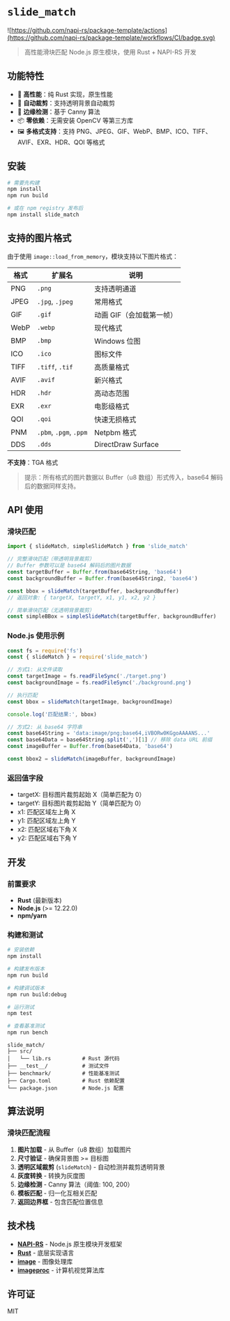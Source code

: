 # `slide_match`

![https://github.com/napi-rs/package-template/actions](https://github.com/napi-rs/package-template/workflows/CI/badge.svg)

> 高性能滑块匹配 Node.js 原生模块，使用 Rust + NAPI-RS 开发

## 功能特性

- 🚀 **高性能**：纯 Rust 实现，原生性能
- 🎯 **自动裁剪**：支持透明背景自动裁剪
- 🔧 **边缘检测**：基于 Canny 算法
- 📦 **零依赖**：无需安装 OpenCV 等第三方库
- 🖼️ **多格式支持**：支持 PNG、JPEG、GIF、WebP、BMP、ICO、TIFF、AVIF、EXR、HDR、QOI 等格式

## 安装

```bash
# 需要先构建
npm install
npm run build

# 或在 npm registry 发布后
npm install slide_match
```

## 支持的图片格式

由于使用 `image::load_from_memory`，模块支持以下图片格式：

| 格式 | 扩展名 | 说明 |
|------|--------|------|
| PNG | `.png` | 支持透明通道 |
| JPEG | `.jpg`, `.jpeg` | 常用格式 |
| GIF | `.gif` | 动画 GIF（会加载第一帧） |
| WebP | `.webp` | 现代格式 |
| BMP | `.bmp` | Windows 位图 |
| ICO | `.ico` | 图标文件 |
| TIFF | `.tiff`, `.tif` | 高质量格式 |
| AVIF | `.avif` | 新兴格式 |
| HDR | `.hdr` | 高动态范围 |
| EXR | `.exr` | 电影级格式 |
| QOI | `.qoi` | 快速无损格式 |
| PNM | `.pbm`, `.pgm`, `.ppm` | Netpbm 格式 |
| DDS | `.dds` | DirectDraw Surface |

**不支持**：TGA 格式

> 提示：所有格式的图片数据以 Buffer（u8 数组）形式传入，base64 解码后的数据同样支持。

## API 使用

### 滑块匹配

```typescript
import { slideMatch, simpleSlideMatch } from 'slide_match'

// 完整滑块匹配（带透明背景裁剪）
// Buffer 参数可以是 base64 解码后的图片数据
const targetBuffer = Buffer.from(base64String, 'base64')
const backgroundBuffer = Buffer.from(base64String2, 'base64')

const bbox = slideMatch(targetBuffer, backgroundBuffer)
// 返回对象: { targetX, targetY, x1, y1, x2, y2 }

// 简单滑块匹配（无透明背景裁剪）
const simpleBBox = simpleSlideMatch(targetBuffer, backgroundBuffer)
```

### Node.js 使用示例

```javascript
const fs = require('fs')
const { slideMatch } = require('slide_match')

// 方式1: 从文件读取
const targetImage = fs.readFileSync('./target.png')
const backgroundImage = fs.readFileSync('./background.png')

// 执行匹配
const bbox = slideMatch(targetImage, backgroundImage)

console.log('匹配结果:', bbox)

// 方式2: 从 base64 字符串
const base64String = 'data:image/png;base64,iVBORw0KGgoAAAANS...'
const base64Data = base64String.split(',')[1] // 移除 data URL 前缀
const imageBuffer = Buffer.from(base64Data, 'base64')

const bbox2 = slideMatch(imageBuffer, backgroundImage)
```

### 返回值字段

- targetX: 目标图片裁剪起始 X（简单匹配为 0）
- targetY: 目标图片裁剪起始 Y（简单匹配为 0）
- x1: 匹配区域左上角 X
- y1: 匹配区域左上角 Y
- x2: 匹配区域右下角 X
- y2: 匹配区域右下角 Y

## 开发

### 前置要求

- **Rust** (最新版本)
- **Node.js** (>= 12.22.0)
- **npm/yarn**

### 构建和测试

```bash
# 安装依赖
npm install

# 构建发布版本
npm run build

# 构建调试版本
npm run build:debug

# 运行测试
npm test

# 查看基准测试
npm run bench
```

```
slide_match/
├── src/
│   └── lib.rs          # Rust 源代码
├── __test__/           # 测试文件
├── benchmark/          # 性能基准测试
├── Cargo.toml          # Rust 依赖配置
└── package.json        # Node.js 配置
```

## 算法说明

### 滑块匹配流程

1. **图片加载** - 从 Buffer（u8 数组）加载图片
2. **尺寸验证** - 确保背景图 >= 目标图
3. **透明区域裁剪** (`slideMatch`) - 自动检测并裁剪透明背景
4. **灰度转换** - 转换为灰度图
5. **边缘检测** - Canny 算法（阈值: 100, 200）
6. **模板匹配** - 归一化互相关匹配
7. **返回边界框** - 包含匹配位置信息

## 技术栈

- **[NAPI-RS](https://napi.rs/)** - Node.js 原生模块开发框架
- **[Rust](https://www.rust-lang.org/)** - 底层实现语言
- **[image](https://docs.rs/image/)** - 图像处理库
- **[imageproc](https://docs.rs/imageproc/)** - 计算机视觉算法库

## 许可证

MIT
